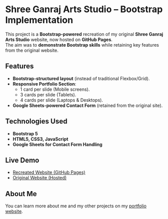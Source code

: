 # Shree Ganraj Arts Studio – Bootstrap Implementation

This project is a **Bootstrap-powered** recreation of my original **Shree Ganraj Arts Studio** website, now hosted on **GitHub Pages**.  
The aim was to **demonstrate Bootstrap skills** while retaining key features from the original website.

## Features

- **Bootstrap-structured layout** (instead of traditional Flexbox/Grid).
- **Responsive Portfolio Section**:
  - 1 card per slide (Mobile screens).
  - 3 cards per slide (Tablets).
  - 4 cards per slide (Laptops & Desktops).
- **Google Sheets-powered Contact Form** (retained from the original site).

## Technologies Used

- **Bootstrap 5**
- **HTML5, CSS3, JavaScript**
- **Google Sheets for Contact Form Handling**

## Live Demo

- [Recreated Website (GitHub Pages)](https://siddheshrm.github.io/ganraj-arts-bootstrapped/)
- [Original Website (Hosted)](https://www.ganrajarts.in/)

## About Me

You can learn more about me and my other projects on my [portfolio website](https://siddheshmestri.in).

